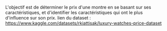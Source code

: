 L'objectif est de déterminer le prix d'une montre en se basant sur ses caractéristiques, et d'identifier les caractéristiques qui ont le plus d'influence sur son prix. 
lien du dataset : https://www.kaggle.com/datasets/rkiattisak/luxury-watches-price-dataset
